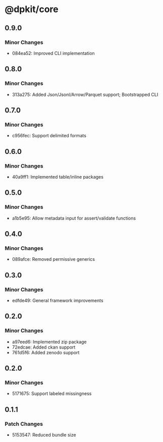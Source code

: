 # @dpkit/core

## 0.9.0

### Minor Changes

- 084ea52: Improved CLI implementation

## 0.8.0

### Minor Changes

- 313a275: Added Json/Jsonl/Arrow/Parquet support; Bootstrapped CLI

## 0.7.0

### Minor Changes

- c956fec: Support delimited formats

## 0.6.0

### Minor Changes

- 40a9ff1: Implemented table/inline packages

## 0.5.0

### Minor Changes

- a1b5e95: Allow metadata input for assert/validate functions

## 0.4.0

### Minor Changes

- 089afce: Removed permissive generics

## 0.3.0

### Minor Changes

- edfde49: General framework improvements

## 0.2.0

### Minor Changes

- a97eed6: Implemented zip package
- 72edcae: Added ckan support
- 761d5f6: Added zenodo support

## 0.2.0

### Minor Changes

- 5171675: Support labeled missingness

## 0.1.1

### Patch Changes

- 5153547: Reduced bundle size

